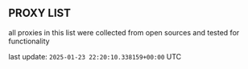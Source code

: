 ## PROXY LIST

all proxies in this list were collected from open sources and tested for functionality

last update: `2025-01-23 22:20:10.338159+00:00` UTC
